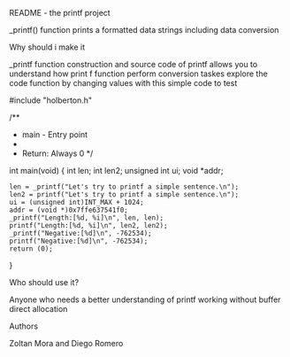 README - the printf project

_printf() function prints a formatted data strings including data conversion

Why should i make it

_printf function construction and source code of printf allows you to understand how print f function perform conversion taskes 
explore the code function by changing values with this simple code to test

#include "holberton.h"

/**
 * main - Entry point
 *
 * Return: Always 0
 */

int main(void)
{
    int len;
    int len2;
    unsigned int ui;
    void *addr;

    len = _printf("Let's try to printf a simple sentence.\n");
    len2 = printf("Let's try to printf a simple sentence.\n");
    ui = (unsigned int)INT_MAX + 1024;
    addr = (void *)0x7ffe637541f0;
    _printf("Length:[%d, %i]\n", len, len);
    printf("Length:[%d, %i]\n", len2, len2);
    _printf("Negative:[%d]\n", -762534);
    printf("Negative:[%d]\n", -762534);
    return (0);
}

Who should use it?

Anyone who needs a better understanding of printf working without buffer direct allocation

Authors

Zoltan Mora and Diego Romero
